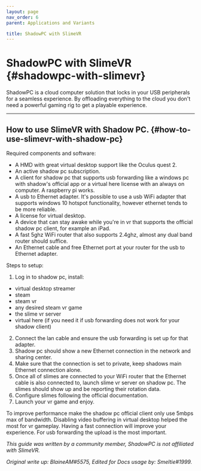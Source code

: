 ```yaml
---
layout: page
nav_order: 6
parent: Applications and Variants

title: ShadowPC with SlimeVR
---
```


# ShadowPC with SlimeVR {#shadowpc-with-slimevr}

ShadowPC is a cloud computer solution that locks in your USB peripherals for a seamless experience.
By offloading everything to the cloud you don't need a powerful gaming rig to get a playable experience.

------

## How to use SlimeVR with Shadow PC. {#how-to-use-slimevr-with-shadow-pc}

Required components and software:
- A HMD with great virtual desktop support like the Oculus quest 2.
- An active shadow pc subscription.
- A client for shadow pc that supports usb forwarding like a windows pc with shadow's official app or a virtual here license with an always on computer. A raspberry pi works.
- A usb to Ethernet adapter. It's possible to use a usb WiFi adapter that supports windows 10 hotspot functionality, however ethernet tends to be more reliable.
- A license for virtual desktop.
- A device that can stay awake while you're in vr that supports the official shadow pc client, for example an iPad.
- A fast 5ghz WiFi router that also supports 2.4ghz, almost any dual band router should suffice.
- An Ethernet cable and free Ethernet port at your router for the usb to Ethernet adapter.

Steps to setup:
1. Log in to shadow pc, install:
- virtual desktop streamer
- steam
- steam vr 
- any desired steam vr game
- the slime vr server
- virtual here (if you need it if usb forwarding does not work for your shadow client)
2. Connect the lan cable and ensure the usb forwarding is set up for that adapter.
3. Shadow pc should show a new Ethernet connection in the network and sharing center.
4. Make sure that the connection is set to private, keep shadows main Ethernet connection alone.
5. Once all of slimes are connected to your WiFi router that the Ethernet cable is also connected to, launch slime vr server on shadow pc. The slimes should show up and be reporting their rotation data.
6. Configure slimes following the official documentation.
7. Launch your vr game and enjoy.

To improve performance make the shadow pc official client only use 5mbps max of bandwidth.
Disabling video buffering in virtual desktop helped the most for vr gameplay.
Having a fast connection will improve your experience.
For usb forwarding the upload is the most important.

*This guide was written by a community member, ShadowPC is not affiliated with SlimeVR.*

*Original write up: BlaineAM#5575, Edited for Docs usage by: Smeltie#1999.*
